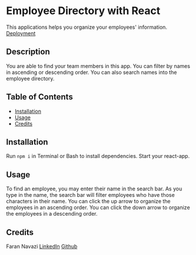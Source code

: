 # Employee Directory with React

This applications helps you organize your employees' information.
[Deployment](https://employee-search-react.herokuapp.com)

## Description

You are able to find your team members in this app. You can filter by names in ascending or descending order. You can also search names into the employee directory.

## Table of Contents

- [Installation](#installation)
- [Usage](#usage)
- [Credits](#credits)

## Installation

Run `npm i` in Terminal or Bash to install dependencies. Start your react-app.

## Usage

To find an employee, you may enter their name in the search bar. As you type in the name, the search bar will filter employees who have those characters in their name. You can click the up arrow to organize the employees in an ascending order. You can click the down arrow to organize the employees in a descending order.

## Credits

Faran Navazi
[LinkedIn](https://www.linkedin.com/in/farannavazi/)
[Github](https://github.com/FaranNavazi/)

